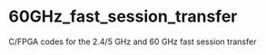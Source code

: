 60GHz_fast_session_transfer
===========================

C/FPGA codes for the 2.4/5 GHz and 60 GHz fast session transfer
